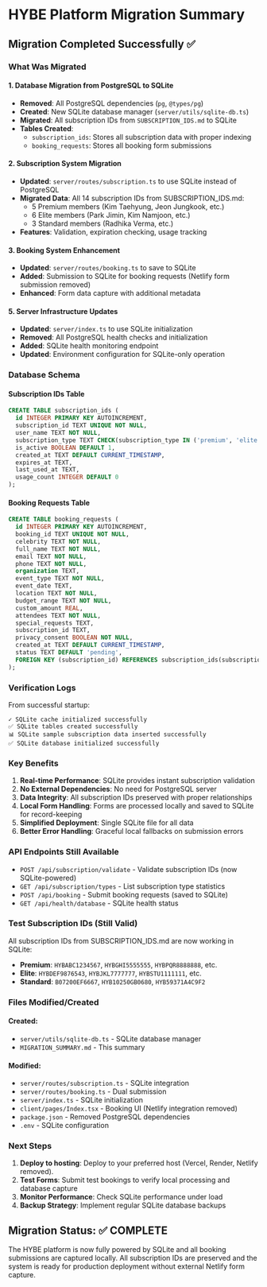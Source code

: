 # HYBE Platform Migration Summary

## Migration Completed Successfully ✅

### What Was Migrated

#### 1. Database Migration from PostgreSQL to SQLite

- **Removed**: All PostgreSQL dependencies (`pg`, `@types/pg`)
- **Created**: New SQLite database manager (`server/utils/sqlite-db.ts`)
- **Migrated**: All subscription IDs from `SUBSCRIPTION_IDS.md` to SQLite
- **Tables Created**:
  - `subscription_ids`: Stores all subscription data with proper indexing
  - `booking_requests`: Stores all booking form submissions

#### 2. Subscription System Migration

- **Updated**: `server/routes/subscription.ts` to use SQLite instead of PostgreSQL
- **Migrated Data**: All 14 subscription IDs from SUBSCRIPTION_IDS.md:
  - 5 Premium members (Kim Taehyung, Jeon Jungkook, etc.)
  - 6 Elite members (Park Jimin, Kim Namjoon, etc.)
  - 3 Standard members (Radhika Verma, etc.)
- **Features**: Validation, expiration checking, usage tracking

#### 3. Booking System Enhancement

- **Updated**: `server/routes/booking.ts` to save to SQLite
- **Added**: Submission to SQLite for booking requests (Netlify form submission removed)
- **Enhanced**: Form data capture with additional metadata

#### 5. Server Infrastructure Updates

- **Updated**: `server/index.ts` to use SQLite initialization
- **Removed**: All PostgreSQL health checks and initialization
- **Added**: SQLite health monitoring endpoint
- **Updated**: Environment configuration for SQLite-only operation

### Database Schema

#### Subscription IDs Table

```sql
CREATE TABLE subscription_ids (
  id INTEGER PRIMARY KEY AUTOINCREMENT,
  subscription_id TEXT UNIQUE NOT NULL,
  user_name TEXT NOT NULL,
  subscription_type TEXT CHECK(subscription_type IN ('premium', 'elite', 'standard')),
  is_active BOOLEAN DEFAULT 1,
  created_at TEXT DEFAULT CURRENT_TIMESTAMP,
  expires_at TEXT,
  last_used_at TEXT,
  usage_count INTEGER DEFAULT 0
);
```

#### Booking Requests Table

```sql
CREATE TABLE booking_requests (
  id INTEGER PRIMARY KEY AUTOINCREMENT,
  booking_id TEXT UNIQUE NOT NULL,
  celebrity TEXT NOT NULL,
  full_name TEXT NOT NULL,
  email TEXT NOT NULL,
  phone TEXT NOT NULL,
  organization TEXT,
  event_type TEXT NOT NULL,
  event_date TEXT,
  location TEXT NOT NULL,
  budget_range TEXT NOT NULL,
  custom_amount REAL,
  attendees TEXT NOT NULL,
  special_requests TEXT,
  subscription_id TEXT,
  privacy_consent BOOLEAN NOT NULL,
  created_at TEXT DEFAULT CURRENT_TIMESTAMP,
  status TEXT DEFAULT 'pending',
  FOREIGN KEY (subscription_id) REFERENCES subscription_ids(subscription_id)
);
```

### Verification Logs

From successful startup:

```
✓ SQLite cache initialized successfully
✅ SQLite tables created successfully
📊 SQLite sample subscription data inserted successfully
✅ SQLite database initialized successfully
```

### Key Benefits

1. **Real-time Performance**: SQLite provides instant subscription validation
2. **No External Dependencies**: No need for PostgreSQL server
3. **Data Integrity**: All subscription IDs preserved with proper relationships
4. **Local Form Handling**: Forms are processed locally and saved to SQLite for record-keeping
5. **Simplified Deployment**: Single SQLite file for all data
6. **Better Error Handling**: Graceful local fallbacks on submission errors

### API Endpoints Still Available

- `POST /api/subscription/validate` - Validate subscription IDs (now SQLite-powered)
- `GET /api/subscription/types` - List subscription type statistics
- `POST /api/booking` - Submit booking requests (saved to SQLite)
- `GET /api/health/database` - SQLite health status

### Test Subscription IDs (Still Valid)

All subscription IDs from SUBSCRIPTION_IDS.md are now working in SQLite:

- **Premium**: `HYBABC1234567`, `HYBGHI5555555`, `HYBPQR8888888`, etc.
- **Elite**: `HYBDEF9876543`, `HYBJKL7777777`, `HYBSTU1111111`, etc.
- **Standard**: `B07200EF6667`, `HYB10250GB0680`, `HYB59371A4C9F2`

### Files Modified/Created

#### Created:

- `server/utils/sqlite-db.ts` - SQLite database manager
- `MIGRATION_SUMMARY.md` - This summary

#### Modified:

- `server/routes/subscription.ts` - SQLite integration
- `server/routes/booking.ts` - Dual submission
- `server/index.ts` - SQLite initialization
- `client/pages/Index.tsx` - Booking UI (Netlify integration removed)
- `package.json` - Removed PostgreSQL dependencies
- `.env` - SQLite configuration

### Next Steps

1. **Deploy to hosting**: Deploy to your preferred host (Vercel, Render, Netlify removed).
2. **Test Forms**: Submit test bookings to verify local processing and database capture
3. **Monitor Performance**: Check SQLite performance under load
4. **Backup Strategy**: Implement regular SQLite database backups

## Migration Status: ✅ COMPLETE

The HYBE platform is now fully powered by SQLite and all booking submissions are captured locally. All subscription IDs are preserved and the system is ready for production deployment without external Netlify form capture.
